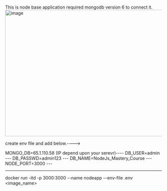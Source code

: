 This is node base application required mongodb version 6 to connect it.
<img width="671" height="407" alt="image" src="https://github.com/user-attachments/assets/81ae6b71-66cd-488b-b656-0e987379813e" />

create env file and add below.---->

MONGO_DB=65.1.110.58 (IP depend upon your serevr)----
DB_USER=admin ---
DB_PASSWD=admin123 ---
DB_NAME=NodeJs_Mastery_Course  ---
NODE_PORT=3000  ---


-------
docker run -itd -p 3000:3000 --name nodeapp --env-file .env <image_name>



